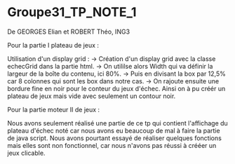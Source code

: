 # Groupe31_TP_NOTE_1

De GEORGES Elian et ROBERT Théo, ING3

Pour la partie I plateau de jeux : 

Utilisation d'un display grid :
-> Création d'un display grid avec la classe echecGrid dans la partie html.
-> On utililse alors Width qui va définir la largeur de la boîte du contenu, ici 80%. 
-> Puis en divisant la box par 12,5% car 8 colonnes qui sont les box dans notre cas.
-> On rajoute ensuite une bordure fine en noir pour le conteur du jeux d'échec.
Ainsi on à pu créér un plateau de jeux mais vide avec seulement un contour noir.


Pour la partie moteur II de jeux :

Nous avons seulement réalisé une partie de ce tp qui contient l'affichage du plateau d'échec noté car nous avons eu beaucoup de mal à faire la partie de java script.
Nous avons pourtant essayé de réaliser quelques fonctions mais elles sont non fonctionnel, car nous n'avons pas réussi à crééer un jeux clicable.
